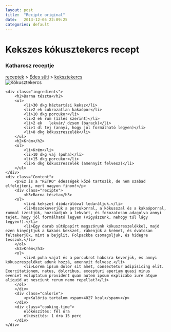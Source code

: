 ```yaml
---
layout: post
title:  "Recipte original"
date:   2013-12-05 22:09:25
categories: default
---
```


<h1>Kekszes kókusztekercs recept</h1>
<h3>Katharosz receptje</h3>

<div class="breadcrumbs">
	<a href="/receptek/kategoria">receptek</a> >
	<a href="/receptek/kategoria/edes-suti">Édes süti</a> >
	<a href="/receptek/kategoria/edes-suti/keksztekercs">keksztekercs</a>
</div>

<div class="main-content">
	<img src="{{ site.baseurl }}/images/kokusz_tekercs.jpg" alt="Kókusztekercs">

	<div class="ingredients">
		<h2>Barna tészta</h2>
		<ul>
			<li>30 dkg háztartási keksz</li>
			<li>2 ek cukrozatlan kakaópor</li>
			<li>10 dkg porcukor</li>
			<li>2 ek rum (ízlés szerint)</li>
			<li>2 ek   lekvár/ dzsem (barack)</li>
			<li>1 dl tej (annyi, hogy jól formálható legyen)</li>
			<li>8 dkg kókuszreszelék</li>
		</ul>
		<h2>Krém</h2>
		<ul>
			<li>Krém</li>
			<li>10 dkg vaj (puha)</li>
			<li>15 dkg porcukor</li>
			<li>5 dkg kókuszreszelék (amennyit felvesz)</li>
		</ul>
	</div>
	<div class="Content">
		<p>Ez is a "RETRO" édességek közé tartozik, de nem szabad elfelejteni, mert nagyon finom!</p>
		<div class="recipte">
			<h3>Barna tészta</h3>
		<ol>
			<li>A kekszet diódarálóval ledaráljuk.</li>
			<li>Összekeverjük a porcukorral, a kókusszal és a kakaóporral, rummal ízestjük, hozzáadjuk a lekvárt, és fokozatosan adagolva annyi tejet, hogy jól formálható legyen (vigyázzunk, nehogy túl lágy legyen!).</li>
			<li>Egy darab sütőpapírt megszórunk kókuszreszelékkel, majd ezen kinyújtjuk a kakaós kekszet, rákenjük a krémet, és óvatosan feltekerjük, mint a bejglit. Folpackba csomagoljuk, és hidegre tesszük.</li>
		</ol>
		<h3>Krém</h3>
		<ol>
			<li>A puha vajat és a porcukrot habosra keverjük, és annyi kókuszreszeléket adunk hozzá, amennyit felvesz.</li>
			<li>Lorem ipsum dolor sit amet, consectetur adipisicing elit. Exercitationem, natus, doloribus, excepturi aperiam quasi minus eveniet voluptatum provident quam autem ipsum explicabo iure atque aliquid at nesciunt rerum nemo repellat?</li>
		</ol>
		</div>
		<div class="calorie">
			<p>Kalória tartalom <span>4027 kcal</span></p>
		</div>
		<div class="cooking-time">
			előkészítés: fél óra
			elkészítés: 1 óra 15 perc
		</div>
	</div>
</div>